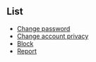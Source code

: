 ## List
- [Change password](./change_password.md)
- [Change account privacy](./change_account_privacy.md)
- [Block](./block.md)
- [Report](./report.md)
